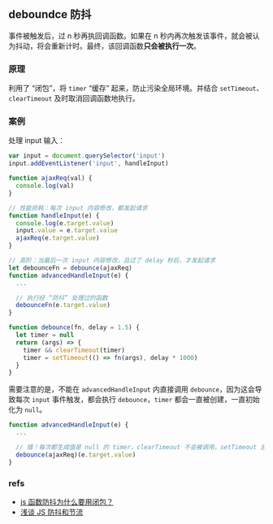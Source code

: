 ## deboundce 防抖
事件被触发后，过 n 秒再执回调函数。如果在 n 秒内再次触发该事件，就会被认为抖动，将会重新计时。最终，该回调函数**只会被执行一次**。

### 原理
利用了 “闭包”，将 `timer` “缓存” 起来，防止污染全局环境。并结合 `setTimeout`、`clearTimeout` 及时取消回调函数地执行。

### 案例
处理 input 输入：

``` js
var input = document.querySelector('input')
input.addEventListener('input', handleInput)

function ajaxReq(val) {
  console.log(val)
}

// 性能损耗：每次 input 内容修改，都发起请求
function handleInput(e) {
  console.log(e.target.value)
  input.value = e.target.value
  ajaxReq(e.target.value)       
}

// 高阶：当最后一次 input 内容修改，且过了 delay 秒后，才发起请求
let debounceFn = debounce(ajaxReq)
function advancedHandleInput(e) {
  ...

  // 执行经 “防抖” 处理过的函数
  debounceFn(e.target.value)    
}

function debounce(fn, delay = 1.5) {
  let timer = null
  return (args) => {
    timer && clearTimeout(timer)
    timer = setTimeout(() => fn(args), delay * 1000)
  }
}
```

需要注意的是，不能在 `advancedHandleInput` 内直接调用 `debounce`，因为这会导致每次 `input` 事件触发，都会执行 `debounce`，`timer` 都会一直被创建，一直初始化为 `null`。

``` js
function advancedHandleInput(e) {
  ...

  // 错！每次都生成值是 null 的 timer，clearTimeout 不会被调用，setTimeout 总不会被取消
  debounce(ajaxReq)(e.target.value)    
}
```

### refs
- [js 函数防抖为什么要用闭包？](https://blog.csdn.net/KangTongShun/article/details/105316227)
- [浅谈 JS 防抖和节流](https://segmentfault.com/a/1190000018428170)

